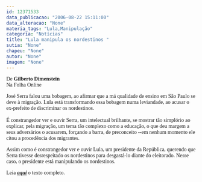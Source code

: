 ```yaml
---
id: 12371533
data_publicacao: "2006-08-22 15:11:00"
data_alteracao: "None"
materia_tags: "Lula,Manipulação"
categoria: "Notícias"
title: "Lula manipula os nordestinos "
sutia: "None"
chapeu: "None"
autor: "None"
imagem: "None"
---
```

<p><P><FONT face=Verdana>De <B>Gilberto Dimenstein</B><BR>Na Folha Online</FONT></P></p>
<p><P><FONT face=Verdana>José Serra falou uma bobagem, ao afirmar que a má qualidade de ensino em São Paulo se deve à migração. Lula está transformando essa bobagem numa leviandade, ao acusar o ex-prefeito de discriminar os nordestinos.<BR><BR>É constrangedor ver e ouvir Serra, um intelectual brilhante, se mostrar tão simplório ao explicar, pela migração, um tema tão complexo como a educação, o que deu margem a seus adversários o acusarem, forçando a barra, de preconceito --em nenhum momento ele citou a procedência dos migrantes. </FONT></P></p>
<p><P><FONT face=Verdana>Assim como é constrangedor ver e ouvir Lula, um presidente da República, querendo que Serra tivesse desrespeitado os nordestinos para desgastá-lo diante do eleitorado. Nesse caso, o presidente está manipulando os nordestinos.<BR></P></FONT><FONT face=Verdana></p>
<p><P>Leia <B><EM><A href=\"https://www1.folha.uol.com.br/folha/pensata/ult508u315.shtml\" target=_blank>aqui</A></EM></B> o texto completo.</P></FONT> </p>
